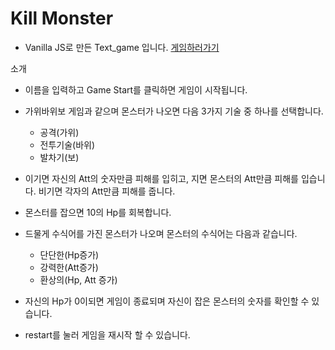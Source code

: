 # Kill Monster

- Vanilla JS로 만든 Text_game 입니다. [게임하러가기](https://wonyoungyun.github.io/Text_Game/)

소개

- 이름을 입력하고 Game Start를 클릭하면 게임이 시작됩니다.

- 가위바위보 게임과 같으며 몬스터가 나오면 다음 3가지 기술 중 하나를 선택합니다.

  - 공격(가위)
  - 전투기술(바위)
  - 발차기(보)

- 이기면 자신의 Att의 숫자만큼 피해를 입히고, 지면 몬스터의 Att만큼 피해를 입습니다. 비기면 각자의 Att만큼 피해를 줍니다.

- 몬스터를 잡으면 10의 Hp를 회복합니다.
- 드물게 수식어를 가진 몬스터가 나오며 몬스터의 수식어는 다음과 같습니다.
  - 단단한(Hp증가)
  - 강력한(Att증가)
  - 환상의(Hp, Att 증가)
- 자신의 Hp가 0이되면 게임이 종료되며 자신이 잡은 몬스터의 숫자를 확인할 수 있습니다.
- restart를 눌러 게임을 재시작 할 수 있습니다.
